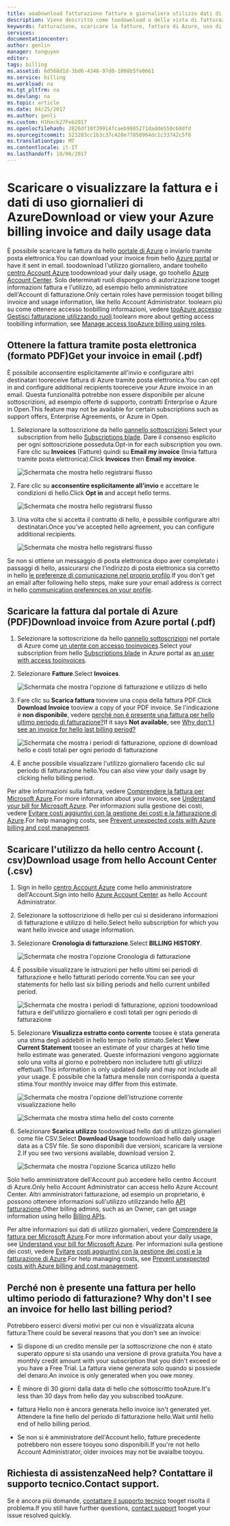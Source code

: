 ```yaml
---
title: aaaDownload fatturazione fattura e giornaliera utilizzo dati di Azure | Documenti Microsoft
description: Viene descritto come toodownload o della vista di fatturazione di Azure fattura e dati di utilizzo giornalieri.
keywords: fatturazione, scaricare la fatture, fattura di Azure, uso di Azure
services: 
documentationcenter: 
author: genlin
manager: tonguyen
editor: 
tags: billing
ms.assetid: 6d568d1d-3bd6-4348-97d0-1098b5fe0661
ms.service: billing
ms.workload: na
ms.tgt_pltfrm: na
ms.devlang: na
ms.topic: article
ms.date: 04/25/2017
ms.author: genli
ms.custom: H1Hack27Feb2017
ms.openlocfilehash: 2826df10f39914fcaeb9985271dadde550c68dfd
ms.sourcegitcommit: 523283cc1b3c37c428e77850964dc1c33742c5f0
ms.translationtype: MT
ms.contentlocale: it-IT
ms.lasthandoff: 10/06/2017
---
```

# <a name="download-or-view-your-azure-billing-invoice-and-daily-usage-data"></a><span data-ttu-id="d2e8f-104">Scaricare o visualizzare la fattura e i dati di uso giornalieri di Azure</span><span class="sxs-lookup"><span data-stu-id="d2e8f-104">Download or view your Azure billing invoice and daily usage data</span></span>
<span data-ttu-id="d2e8f-105">È possibile scaricare la fattura da hello [portale di Azure](https://portal.azure.com/#blade/Microsoft_Azure_Billing/SubscriptionsBlade) o inviarlo tramite posta elettronica.</span><span class="sxs-lookup"><span data-stu-id="d2e8f-105">You can download your invoice from hello [Azure portal](https://portal.azure.com/#blade/Microsoft_Azure_Billing/SubscriptionsBlade) or have it sent in email.</span></span> <span data-ttu-id="d2e8f-106">toodownload l'utilizzo giornaliero, andare toohello [centro Account Azure](https://account.windowsazure.com).</span><span class="sxs-lookup"><span data-stu-id="d2e8f-106">toodownload your daily usage, go toohello [Azure Account Center](https://account.windowsazure.com).</span></span> <span data-ttu-id="d2e8f-107">Solo determinati ruoli dispongono di autorizzazione tooget informazioni fattura e l'utilizzo, ad esempio hello amministratore dell'Account di fatturazione.</span><span class="sxs-lookup"><span data-stu-id="d2e8f-107">Only certain roles have permission tooget billing invoice and usage information, like hello Account Administrator.</span></span> <span data-ttu-id="d2e8f-108">toolearn più su come ottenere accesso toobilling informazioni, vedere [tooAzure accesso Gestisci fatturazione utilizzando ruoli](billing-manage-access.md).</span><span class="sxs-lookup"><span data-stu-id="d2e8f-108">toolearn more about getting access toobilling information, see [Manage access tooAzure billing using roles](billing-manage-access.md).</span></span>

## <a name="get-your-invoice-in-email-pdf"></a><span data-ttu-id="d2e8f-109">Ottenere la fattura tramite posta elettronica (formato PDF)</span><span class="sxs-lookup"><span data-stu-id="d2e8f-109">Get your invoice in email (.pdf)</span></span>
<span data-ttu-id="d2e8f-110">È possibile acconsentire esplicitamente all'invio e configurare altri destinatari tooreceive fattura di Azure tramite posta elettronica.</span><span class="sxs-lookup"><span data-stu-id="d2e8f-110">You can opt in and configure additional recipients tooreceive your Azure invoice in an email.</span></span> <span data-ttu-id="d2e8f-111">Questa funzionalità potrebbe non essere disponibile per alcune sottoscrizioni, ad esempio offerte di supporto, contratti Enterprise o Azure in Open.</span><span class="sxs-lookup"><span data-stu-id="d2e8f-111">This feature may not be available for certain subscriptions such as support offers, Enterprise Agreements, or Azure in Open.</span></span>

1. <span data-ttu-id="d2e8f-112">Selezionare la sottoscrizione da hello [pannello sottoscrizioni](https://portal.azure.com/#blade/Microsoft_Azure_Billing/SubscriptionsBlade).</span><span class="sxs-lookup"><span data-stu-id="d2e8f-112">Select your subscription from hello [Subscriptions blade](https://portal.azure.com/#blade/Microsoft_Azure_Billing/SubscriptionsBlade).</span></span> <span data-ttu-id="d2e8f-113">Dare il consenso esplicito per ogni sottoscrizione posseduta.</span><span class="sxs-lookup"><span data-stu-id="d2e8f-113">Opt-in for each subscription you own.</span></span> <span data-ttu-id="d2e8f-114">Fare clic su **Invoices** (Fatture) quindi su **Email my invoice** (Invia fattura tramite posta elettronica).</span><span class="sxs-lookup"><span data-stu-id="d2e8f-114">Click **Invoices** then **Email my invoice**.</span></span> 

    ![Schermata che mostra hello registrarsi flusso](./media/billing-download-azure-invoice-daily-usage-date/InvoicesDeepLink.PNG)
    
2. <span data-ttu-id="d2e8f-116">Fare clic su **acconsentire esplicitamente all'invio** e accettare le condizioni di hello.</span><span class="sxs-lookup"><span data-stu-id="d2e8f-116">Click **Opt in** and accept hello terms.</span></span>

    ![Schermata che mostra hello registrarsi flusso](./media/billing-download-azure-invoice-daily-usage-date/InvoiceArticleStep2.PNG)
 
3. <span data-ttu-id="d2e8f-118">Una volta che si accetta il contratto di hello, è possibile configurare altri destinatari.</span><span class="sxs-lookup"><span data-stu-id="d2e8f-118">Once you've accepted hello agreement, you can configure additional recipients.</span></span>

    ![Schermata che mostra hello registrarsi flusso](./media/billing-download-azure-invoice-daily-usage-date/InvoiceArticleStep3.PNG)
    
<span data-ttu-id="d2e8f-120">Se non si ottiene un messaggio di posta elettronica dopo aver completato i passaggi di hello, assicurarsi che l'indirizzo di posta elettronica sia corretto in hello [le preferenze di comunicazione nel proprio profilo](https://account.windowsazure.com/profile).</span><span class="sxs-lookup"><span data-stu-id="d2e8f-120">If you don't get an email after following hello steps, make sure your email address is correct in hello [communication preferences on your profile](https://account.windowsazure.com/profile).</span></span>

## <a name="download-invoice-from-azure-portal-pdf"></a><span data-ttu-id="d2e8f-121">Scaricare la fattura dal portale di Azure (PDF)</span><span class="sxs-lookup"><span data-stu-id="d2e8f-121">Download invoice from Azure portal (.pdf)</span></span>

1. <span data-ttu-id="d2e8f-122">Selezionare la sottoscrizione da hello [pannello sottoscrizioni](https://portal.azure.com/#blade/Microsoft_Azure_Billing/SubscriptionsBlade) nel portale di Azure come [un utente con accesso tooinvoices](billing-manage-access.md).</span><span class="sxs-lookup"><span data-stu-id="d2e8f-122">Select your subscription from hello [Subscriptions blade](https://portal.azure.com/#blade/Microsoft_Azure_Billing/SubscriptionsBlade) in Azure portal as [an user with access tooinvoices](billing-manage-access.md).</span></span>

2. <span data-ttu-id="d2e8f-123">Selezionare **Fatture**.</span><span class="sxs-lookup"><span data-stu-id="d2e8f-123">Select **Invoices**.</span></span> 

    ![Schermata che mostra l'opzione di fatturazione e utilizzo di hello](./media/billing-download-azure-invoice-daily-usage-date/billingandusage.png) 

3. <span data-ttu-id="d2e8f-125">Fare clic su **Scarica fattura** tooview una copia della fattura PDF.</span><span class="sxs-lookup"><span data-stu-id="d2e8f-125">Click **Download Invoice** tooview a copy of your PDF invoice.</span></span> <span data-ttu-id="d2e8f-126">Se l'indicazione è **non disponibile**, vedere [perché non è presente una fattura per hello ultimo periodo di fatturazione?](#noinvoice)</span><span class="sxs-lookup"><span data-stu-id="d2e8f-126">If it says **Not available**, see [Why don't I see an invoice for hello last billing period?](#noinvoice)</span></span>

    ![Schermata che mostra i periodi di fatturazione, opzione di download hello e costi totali per ogni periodo di fatturazione](./media/billing-download-azure-invoice-daily-usage-date/billing4.png)

4. <span data-ttu-id="d2e8f-128">È anche possibile visualizzare l'utilizzo giornaliero facendo clic sul periodo di fatturazione hello.</span><span class="sxs-lookup"><span data-stu-id="d2e8f-128">You can also view your daily usage by clicking hello billing period.</span></span> 

<span data-ttu-id="d2e8f-129">Per altre informazioni sulla fattura, vedere [Comprendere la fattura per Microsoft Azure](billing-understand-your-bill.md).</span><span class="sxs-lookup"><span data-stu-id="d2e8f-129">For more information about your invoice, see [Understand your bill for Microsoft Azure](billing-understand-your-bill.md).</span></span> <span data-ttu-id="d2e8f-130">Per informazioni sulla gestione dei costi, vedere [Evitare costi aggiuntivi con la gestione dei costi e la fatturazione di Azure](billing-getting-started.md).</span><span class="sxs-lookup"><span data-stu-id="d2e8f-130">For help managing costs, see [Prevent unexpected costs with Azure billing and cost management](billing-getting-started.md).</span></span>

## <a name="download-usage-from-hello-account-center-csv"></a><span data-ttu-id="d2e8f-131">Scaricare l'utilizzo da hello centro Account (. csv)</span><span class="sxs-lookup"><span data-stu-id="d2e8f-131">Download usage from hello Account Center (.csv)</span></span>

1. <span data-ttu-id="d2e8f-132">Sign in hello [centro Account Azure](https://account.windowsazure.com/subscriptions) come hello amministratore dell'Account.</span><span class="sxs-lookup"><span data-stu-id="d2e8f-132">Sign into hello [Azure Account Center](https://account.windowsazure.com/subscriptions) as hello Account Administrator.</span></span>

2. <span data-ttu-id="d2e8f-133">Selezionare la sottoscrizione di hello per cui si desiderano informazioni di fatturazione e utilizzo di hello.</span><span class="sxs-lookup"><span data-stu-id="d2e8f-133">Select hello subscription for which you want hello invoice and usage information.</span></span>

3. <span data-ttu-id="d2e8f-134">Selezionare **Cronologia di fatturazione**.</span><span class="sxs-lookup"><span data-stu-id="d2e8f-134">Select **BILLING HISTORY**.</span></span> 

    ![Schermata che mostra l'opzione Cronologia di fatturazione](./media/billing-download-azure-invoice-daily-usage-date/Billinghisotry.png)

4. <span data-ttu-id="d2e8f-136">È possibile visualizzare le istruzioni per hello ultimi sei periodi di fatturazione e hello fatturati periodo corrente.</span><span class="sxs-lookup"><span data-stu-id="d2e8f-136">You can see your statements for hello last six billing periods and hello current unbilled period.</span></span> 

    ![Schermata che mostra i periodi di fatturazione, opzioni toodownload fattura e dell'utilizzo giornaliero e costi totali per ogni periodo di fatturazione](./media/billing-download-azure-invoice-daily-usage-date/billingSum.png)

5. <span data-ttu-id="d2e8f-138">Selezionare **Visualizza estratto conto corrente** toosee è stata generata una stima degli addebiti in hello tempo hello stimato.</span><span class="sxs-lookup"><span data-stu-id="d2e8f-138">Select **View Current Statement** toosee an estimate of your charges at hello time hello estimate was generated.</span></span> <span data-ttu-id="d2e8f-139">Queste informazioni vengono aggiornate solo una volta al giorno e potrebbero non includere tutti gli utilizzi effettuati.</span><span class="sxs-lookup"><span data-stu-id="d2e8f-139">This information is only updated daily and may not include all your usage.</span></span> <span data-ttu-id="d2e8f-140">È possibile che la fattura mensile non corrisponda a questa stima.</span><span class="sxs-lookup"><span data-stu-id="d2e8f-140">Your monthly invoice may differ from this estimate.</span></span>

    ![Schermata che mostra l'opzione dell'istruzione corrente visualizzazione hello](./media/billing-download-azure-invoice-daily-usage-date/billingSum2.png)

    ![Schermata che mostra stima hello del costo corrente](./media/billing-download-azure-invoice-daily-usage-date/billingSum3.png)

6. <span data-ttu-id="d2e8f-143">Selezionare **Scarica utilizzo** toodownload hello dati di utilizzo giornalieri come file CSV.</span><span class="sxs-lookup"><span data-stu-id="d2e8f-143">Select **Download Usage** toodownload hello daily usage data as a CSV file.</span></span> <span data-ttu-id="d2e8f-144">Se sono disponibili due versioni, scaricare la versione 2.</span><span class="sxs-lookup"><span data-stu-id="d2e8f-144">If you see two versions available, download version 2.</span></span>

    ![Schermata che mostra l'opzione Scarica utilizzo hello](./media/billing-download-azure-invoice-daily-usage-date/DLusage.png)

<span data-ttu-id="d2e8f-146">Solo hello amministratore dell'Account può accedere hello centro Account di Azure.</span><span class="sxs-lookup"><span data-stu-id="d2e8f-146">Only hello Account Administrator can access hello Azure Account Center.</span></span> <span data-ttu-id="d2e8f-147">Altri amministratori fatturazione, ad esempio un proprietario, è possono ottenere informazioni sull'utilizzo utilizzando hello [API fatturazione](billing-usage-rate-card-overview.md).</span><span class="sxs-lookup"><span data-stu-id="d2e8f-147">Other billing admins, such as an Owner, can get usage information using hello [Billing APIs](billing-usage-rate-card-overview.md).</span></span>

<span data-ttu-id="d2e8f-148">Per altre informazioni sui dati di utilizzo giornalieri, vedere [Comprendere la fattura per Microsoft Azure](billing-understand-your-bill.md).</span><span class="sxs-lookup"><span data-stu-id="d2e8f-148">For more information about your daily usage, see [Understand your bill for Microsoft Azure](billing-understand-your-bill.md).</span></span> <span data-ttu-id="d2e8f-149">Per informazioni sulla gestione dei costi, vedere [Evitare costi aggiuntivi con la gestione dei costi e la fatturazione di Azure](billing-getting-started.md).</span><span class="sxs-lookup"><span data-stu-id="d2e8f-149">For help managing costs, see [Prevent unexpected costs with Azure billing and cost management](billing-getting-started.md).</span></span>

## <span data-ttu-id="d2e8f-150"><a name="noinvoice"></a>Perché non è presente una fattura per hello ultimo periodo di fatturazione?</span><span class="sxs-lookup"><span data-stu-id="d2e8f-150"><a name="noinvoice"></a> Why don't I see an invoice for hello last billing period?</span></span>

<span data-ttu-id="d2e8f-151">Potrebbero esserci diversi motivi per cui non è visualizzata alcuna fattura:</span><span class="sxs-lookup"><span data-stu-id="d2e8f-151">There could be several reasons that you don't see an invoice:</span></span>

- <span data-ttu-id="d2e8f-152">Si dispone di un credito mensile per la sottoscrizione che non è stato superato oppure si sta usando una versione di prova gratuita.</span><span class="sxs-lookup"><span data-stu-id="d2e8f-152">You have a monthly credit amount with your subscription that you didn't exceed or you have a Free Trial.</span></span> <span data-ttu-id="d2e8f-153">La fattura viene generata solo quando si possiede del denaro.</span><span class="sxs-lookup"><span data-stu-id="d2e8f-153">An invoice is only generated when you owe money.</span></span>

- <span data-ttu-id="d2e8f-154">È minore di 30 giorni dalla data di hello che sottoscritto tooAzure.</span><span class="sxs-lookup"><span data-stu-id="d2e8f-154">It's less than 30 days from hello day you subscribed tooAzure.</span></span>

- <span data-ttu-id="d2e8f-155">fattura Hello non è ancora generata.</span><span class="sxs-lookup"><span data-stu-id="d2e8f-155">hello invoice isn't generated yet.</span></span> <span data-ttu-id="d2e8f-156">Attendere la fine hello del periodo di fatturazione hello.</span><span class="sxs-lookup"><span data-stu-id="d2e8f-156">Wait until hello end of hello billing period.</span></span>

- <span data-ttu-id="d2e8f-157">Se non si è amministratore dell'Account hello, fatture precedente potrebbero non essere tooyou sono disponibili.</span><span class="sxs-lookup"><span data-stu-id="d2e8f-157">If you're not hello Account Administrator, older invoices may not be avaialbe tooyou.</span></span>

## <a name="need-help-contact-support"></a><span data-ttu-id="d2e8f-158">Richiesta di assistenza</span><span class="sxs-lookup"><span data-stu-id="d2e8f-158">Need help?</span></span> <span data-ttu-id="d2e8f-159">Contattare il supporto tecnico.</span><span class="sxs-lookup"><span data-stu-id="d2e8f-159">Contact support.</span></span>
<span data-ttu-id="d2e8f-160">Se è ancora più domande, [contattare il supporto tecnico](https://portal.azure.com/?#blade/Microsoft_Azure_Support/HelpAndSupportBlade) tooget risolta il problema.</span><span class="sxs-lookup"><span data-stu-id="d2e8f-160">If you still have further questions, [contact support](https://portal.azure.com/?#blade/Microsoft_Azure_Support/HelpAndSupportBlade) tooget your issue resolved quickly.</span></span>

